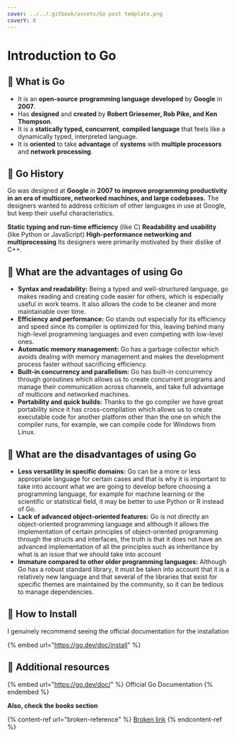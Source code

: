 ```yaml
---
cover: ../../.gitbook/assets/Go post template.png
coverY: 0
---
```


# Introduction to Go

## 🍿 What is Go

* It is an **open-source** **programming language** **developed** by **Google** in **2007**.
* Has **designed** and **created** by **Robert Griesemer, Rob Pike, and Ken Thompson**.
* It is a **statically typed, concurrent**, **compiled language** that feels like a dynamically typed, interpreted language.
* It is **oriented** to take **advantage** of **systems** with **multiple processors** and **network processing**.

## 🍿 Go History

Go was designed at **Google** in **2007** **to improve programming productivity in an era of multicore, networked machines, and large codebases.** The designers wanted to address criticism of other languages in use at Google, but keep their useful characteristics.

**Static typing and run-time efficiency** (like C) **Readability and usability** (like Python or JavaScript) **High-performance networking and multiprocessing** Its designers were primarily motivated by their dislike of C++.

## 🍿 What are the advantages of using Go

* **Syntax and readability:** Being a typed and well-structured language, go makes reading and creating code easier for others, which is especially useful in work teams. It also allows the code to be cleaner and more maintainable over time.
* **Efficiency and performance:** Go stands out especially for its efficiency and speed since its compiler is optimized for this, leaving behind many high-level programming languages ​​and even competing with low-level ones.
* **Automatic memory management:** Go has a garbage collector which avoids dealing with memory management and makes the development process faster without sacrificing efficiency.
* **Built-in concurrency and parallelism:** Go has built-in concurrency through goroutines which allows us to create concurrent programs and manage their communication across channels, and take full advantage of multicore and networked machines.&#x20;
* **Portability and quick builds:** Thanks to the go compiler we have great portability since it has cross-compilation which allows us to create executable code for another platform other than the one on which the compiler runs, for example, we can compile code for Windows from Linux.

## 🍿 What are the disadvantages of using Go

* **Less versatility in specific domains:** Go can be a more or less appropriate language for certain cases and that is why it is important to take into account what we are going to develop before choosing a programming language, for example for machine learning or the scientific or statistical field, it may be better to use Python or R instead of Go.
* **Lack of advanced object-oriented features:** Go is not directly an object-oriented programming language and although it allows the implementation of certain principles of object-oriented programming through the structs and interfaces, the truth is that it does not have an advanced implementation of all the principles such as inheritance by what is an issue that we should take into account
* **Immature compared to other older programming languages:** Although Go has a robust standard library, it must be taken into account that it is a relatively new language and that several of the libraries that exist for specific themes are maintained by the community, so it can be tedious to manage dependencies.

## 🍿 How to Install

I genuinely recommend seeing the official documentation for the installation

{% embed url="https://go.dev/doc/install" %}

## 🍿 Additional resources

{% embed url="https://go.dev/doc/" %}
Official Go Documentation
{% endembed %}

**Also, check the books section**

{% content-ref url="broken-reference" %}
[Broken link](broken-reference)
{% endcontent-ref %}
